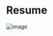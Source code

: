 # Resume


![image](https://github.com/jayadeep11/resume/assets/163034023/dc41d802-5afd-41c6-b2a0-32c62c4fb2e5)
